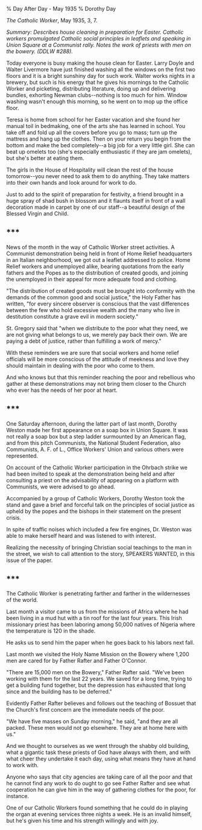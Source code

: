 % Day After Day - May 1935
% Dorothy Day

*The Catholic Worker*, May 1935, 3, 7.

*Summary: Describes house cleaning in preparation for Easter. Catholic
workers promulgated Catholic social principles in leaflets and speaking
in Union Square at a Communist rally. Notes the work of priests with men
on the bowery. (DDLW \#288).*

Today everyone is busy making the house clean for Easter. Larry Doyle
and Walter Livermore have just finished washing all the windows on the
first two floors and it is a bright sunshiny day for such work. Walter
works nights in a brewery, but such is his energy that he gives his
mornings to the Catholic Worker and picketing, distributing literature,
doing up and delivering bundles, exhorting Newman clubs--nothing is too
much for him. Window washing wasn't enough this morning, so he went on
to mop up the office floor.

Teresa is home from school for her Easter vacation and she found her
manual toil in bedmaking, one of the arts she has learned in school. You
take off and fold up all the covers before you go to mass; turn up the
mattress and hang up the clothes. Then on your return you begin from the
bottom and make the bed completely--a big job for a very little girl.
She can beat up omelets too (she's especially enthusiastic if they are
jam omelets), but she's better at eating them.

The girls in the House of Hospitality will clean the rest of the house
tomorrow--you never need to ask them to do anything. They take matters
into their own hands and look around for work to do.

Just to add to the spirit of preparation for festivity, a friend brought
in a huge spray of shad bush in blossom and it flaunts itself in front
of a wall decoration made in carpet by one of our staff--a beautiful
design of the Blessed Virgin and Child.

## \*\*\*

News of the month in the way of Catholic Worker street activities. A
Communist demonstration being held in front of Home Relief headquarters
in an Italian neighborhood, we got out a leaflet addressed to police.
Home Relief workers and unemployed alike, bearing quotations from the
early fathers and the Popes as to the distribution of created goods, and
joining the unemployed in their appeal for more adequate food and
clothing.

"The distribution of created goods must be brought into conformity with
the demands of the common good and social justice," the Holy Father has
written, "for every sincere observer is conscious that the vast
differences between the few who hold excessive wealth and the many who
live in destitution constitute a grave evil in modern society."

St. Gregory said that "when we distribute to the poor what they need, we
are not giving what belongs to us, we merely pay back their own. We are
paying a debt of justice, rather than fulfilling a work of mercy."

With these reminders we are sure that social workers and home relief
officials will be more conscious of the attitude of meekness and love
they should maintain in dealing with the poor who come to them.

And who knows but that this reminder reaching the poor and rebellious
who gather at these demonstrations may not bring them closer to the
Church who ever has the needs of her poor at heart.

## \*\*\*

One Saturday afternoon, during the latter part of last month, Dorothy
Weston made her first appearance on a soap box in Union Square. It was
not really a soap box but a step ladder surmounted by an American flag,
and from this pitch Communists, the National Student Federation, also
Communists, A. F. of L., Office Workers' Union and various others were
represented.

On account of the Catholic Worker participation in the Ohrbach strike we
had been invited to speak at the demonstration being held and after
consulting a priest on the advisability of appearing on a platform with
Communists, we were advised to go ahead.

Accompanied by a group of Catholic Workers, Dorothy Weston took the
stand and gave a brief and forceful talk on the principles of social
justice as upheld by the popes and the bishops in their statement on the
present crisis.

In spite of traffic noises which included a few fire engines, Dr. Weston
was able to make herself heard and was listened to with interest.

Realizing the necessity of bringing Christian social teachings to the
man in the street, we wish to call attention to the story, SPEAKERS
WANTED, in this issue of the paper.

## \*\*\*

The Catholic Worker is penetrating farther and farther in the
wildernesses of the world.

Last month a visitor came to us from the missions of Africa where he had
been living in a mud hut with a tin roof for the last four years. This
Irish missionary priest has been laboring among 50,000 natives of
Nigeria where the temperature is 120 in the shade.

He asks us to send him the paper when he goes back to his labors next
fall.

Last month we visited the Holy Name Mission on the Bowery where 1,200
men are cared for by Father Rafter and Father O'Connor.

"There are 15,000 men on the Bowery," Father Rafter said. "We've been
working with them for the last 22 years. We saved for a long time,
trying to get a building fund together, but the depression has exhausted
that long since and the building has to be deferred."

Evidently Father Rafter believes and follows out the teaching of Bossuet
that the Church's first concern are the immediate needs of the poor.

"We have five masses on Sunday morning," he said, "and they are all
packed. These men would not go elsewhere. They are at home here with
us."

And we thought to ourselves as we went through the shabby old building,
what a gigantic task these priests of God have always with them, and
with what cheer they undertake it each day, using what means they have
at hand to work with.

Anyone who says that city agencies are taking care of all the poor and
that he cannot find any work to do ought to go see Father Rafter and see
what cooperation he can give him in the way of gathering clothes for the
poor, for instance.

One of our Catholic Workers found something that he could do in playing
the organ at evening services three nights a week. He is an invalid
himself, but he's given his time and his strength willingly and with
joy.
